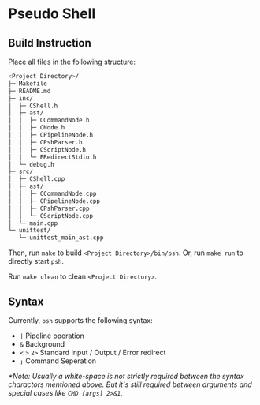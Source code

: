 # Pseudo Shell

## Build Instruction

Place all files in the following structure: 

```bash
<Project Directory>/
├─ Makefile
├─ README.md
├─ inc/
│  ├─ CShell.h
│  ├─ ast/
│  │  ├─ CCommandNode.h
│  │  ├─ CNode.h
│  │  ├─ CPipelineNode.h
│  │  ├─ CPshParser.h
│  │  ├─ CScriptNode.h
│  │  └─ ERedirectStdio.h
│  └─ debug.h
├─ src/
│  ├─ CShell.cpp
│  ├─ ast/
│  │  ├─ CCommandNode.cpp
│  │  ├─ CPipelineNode.cpp
│  │  ├─ CPshParser.cpp
│  │  └─ CScriptNode.cpp
│  └─ main.cpp
└─ unittest/
   └─ unittest_main_ast.cpp
```

Then, run `make` to build `<Project Directory>/bin/psh`.
Or, run `make run` to directly start `psh`.

Run `make clean` to clean `<Project Directory>`.


## Syntax
Currently, `psh` supports the following syntax:
  - `|` Pipeline operation
  - `&` Background
  - `<` `>` `2>` Standard Input / Output / Error redirect
  - `;` Command Seperation

_*Note: Usually a white-space is not strictly required between the syntax charactors mentioned above. But it's still required between arguments and special cases like `CMD [args] 2>&1`._

